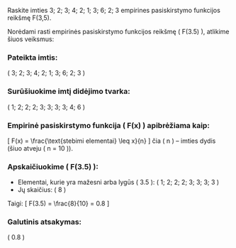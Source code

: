 Raskite imties 3; 2; 3; 4; 2; 1; 3; 6; 2; 3 empirines pasiskirstymo funkcijos reikšmę F(3,5).



Norėdami rasti empirinės pasiskirstymo funkcijos reikšmę \( F(3.5) \), atlikime šiuos veiksmus:

### Pateikta imtis:
\( 3; 2; 3; 4; 2; 1; 3; 6; 2; 3 \)

### Surūšiuokime imtį didėjimo tvarka:
\( 1; 2; 2; 2; 3; 3; 3; 3; 4; 6 \)

### Empirinė pasiskirstymo funkcija \( F(x) \) apibrėžiama kaip:
\[
F(x) = \frac{\text{stebimi elementai} \leq x}{n}
\]
čia \( n \) – imties dydis (šiuo atveju \( n = 10 \)).

### Apskaičiuokime \( F(3.5) \):
- Elementai, kurie yra mažesni arba lygūs \( 3.5 \): \( 1; 2; 2; 2; 3; 3; 3; 3 \)
- Jų skaičius: \( 8 \)

Taigi:
\[
F(3.5) = \frac{8}{10} = 0.8
\]

### Galutinis atsakymas:
\( 0.8 \)
